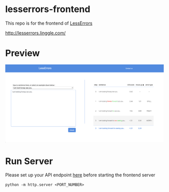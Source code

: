 # lesserrors-frontend
This repo is for the frontend of [LessErrors](https://github.com/as10896/LessErrors)

http://lesserrors.linggle.com/

# Preview

![LessErrors screenshot](screenshot.png)

# Run Server

Please set up your API endpoint [here](https://github.com/NTHU-NLPLAB/lesserrors-frontend/blob/master/static/js/main.js#L51) before starting the frontend server

```
python -m http.server <PORT_NUMBER> 
```
